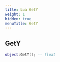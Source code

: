 ```yaml
---
title: Lua GetY
weight: 1
hidden: true
menuTitle: GetY
---
```

## GetY
```lua
object:GetY(); -- float
```